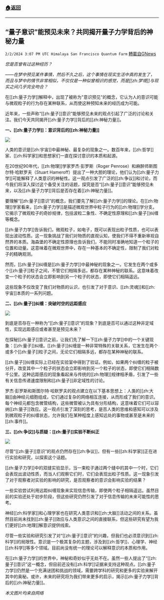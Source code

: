 ###  [:house:返回](README.md)
---


## “量子意识”能预见未来？共同揭开量子力学背后的神秘力量
`2/2/2024 3:07 PM UTC Himalaya San Francisco Quantum Farm` [轉載自GNews](https://gnews.org/articles/2276976)

*您是否曾有过这种经历？*

*——在梦中预见某件事情，然后不久之后，这个事情在现实生活中真的发生了，而且与梦中的情节非常相似，不仅仅是一种似曾相识的感觉，而是[[zh:梦境]]与现实之间几乎完全吻合？*

在[[zh:量子力学]]解释中，出现了被称为"意识预见"的概念，它认为人的意识可能与微观粒子的行为存在某种联系，从而使这种预知未来的经历成为可能。

近年来，一些声称“[[zh:量子]]意识”能够预见未来的观点引起了广泛的讨论和关注。我们今天共同揭开[[zh:量子力学]]背后的[[zh:神秘力量]]。

**一、[[zh:量子力学]]：意识背后的[[zh:神秘力量]]**

![](ipfs://QmXzHa69BkGVJkvMo2zuTjmusCn44p94Qh3WR1vvkPA2Zt?.png)

人类的意识是[[zh:宇宙]]中最神秘、最复杂的现象之一。数百年来，[[zh:哲学]]家、[[zh:科学家]]和思想家们一直在探讨意识的本质和起源。
 
在20世纪90年代，[[zh:物理]]学家罗杰·彭罗斯（Roger Penrose）和麻醉师斯图尔特·哈默罗夫（Stuart Hameroff）提出了一种大胆的理论，他们认为[[zh:量子力学]]可能解释了人类意识的神秘性。这一观点引发了广泛的[[zh:争议]]和讨论，而今我们将深入探讨这个备受关注的话题，探究是否“[[zh:量子]]意识”能够预见未来，以及[[zh:量子力学]]背后是否存在着[[zh:神秘力量]]。
 
要理解“[[zh:量子]]意识”的概念，我们要先了解[[zh:量子力学]]的理论。在[[zh:物理]]学家看来，[[zh:量子力学]]是描述微观世界中粒子行为的[[zh:物理]]学分支。它揭示了微观粒子的奇妙规律，包括波粒二象性、不确定性原理和[[zh:量子]]纠缠等概念。

[[zh:量子力学]]告诉我们，微观粒子，如电子，既可以表现出粒子性质，也可以表现出波动性质。这一现象挑战了我们对物质的直观认知，使我们不得不重新审视自然界的本质。海森堡的不确定性原理也告诉我们，不能同时准确地知道一个粒子的位置和动量。这意味着在微观世界中，存在一种基本的不确定性，限制了我们对粒子的精确观测。
 
然而，[[zh:量子]]纠缠是[[zh:量子力学]]中最神秘的现象之一。它发生在两个或多个[[zh:量子]]粒子之间，不管它们相隔多远，都存在某种神秘的联系。这意味着改变一个粒子的状态会立即影响到另一个粒子的状态，即使它们相隔遥远。

这些现象不仅改变了我们对物质的认识，也引发了对于意识、[[zh:灵魂]]和[[zh:宇宙]]本质的一系列问题。

**二、[[zh:量子]]纠缠：突破时空的远距感应**

![](ipfs://QmdvouHpaoyt2tTQy3M65hPL45nea6tcrYq8CQrJsxY9ib?.png)

到底是否存在一种称为“[[zh:量子]]意识”的现象？到底是否可以通过这种非定域性，实现远距感应或者甚至是预见未来？
 
在探秘[[zh:量子]]意识之前，让我们先了解一下[[zh:量子力学]]中的一个关键现象：[[zh:量子]]纠缠。[[zh:量子]]纠缠是一种非常特殊的关联关系，它发生在两个或多个[[zh:量子]]粒子之间，无论它们相隔多远，都存在某种神秘的联系。

[[zh:量子]]纠缠实际上已经在实验室中得到了验证。例如，如果两个纠缠的粒子被分开，改变其中一个粒子的状态会立即影响到另一个粒子的状态，即使它们相隔数千公里。这种远距感应的现象看起来与传统的[[zh:物理]]规律相矛盾，引发了一些有关信息传递速度限制和[[zh:量子]]非定域性的讨论。
 
罗杰·彭罗斯和斯图尔特·哈默罗夫的观点建立在以下基本思想上：人类的[[zh:大脑]]由神经元细胞组成，它们通过复杂的网络相互连接，从而形成了我们的意识。每个神经元都包含微管结构，这些微管被认为具有分形结构，这意味着它们可以容纳[[zh:量子]]效应。这一观点引发了深刻的思考，是否人类的思维和感知可以涉及到微观粒子的纠缠状态，允许我们在某种程度上感知远处的事物或甚至是未来的[[zh:事件]]。

**三、[[zh:争议]]与质疑：[[zh:量子]]实验不断纠正**

![](ipfs://QmbPp5j3fr5QAdjRBnb4W6X3xDCw5Na7f8YDzTZ3rDKQX7?.png)

尽管“[[zh:量子]]意识”的观点仍然存在[[zh:争议]]，但有一些[[zh:科学家]]正在进行实验和研究，以探索这个话题。
 
[[zh:量子力学]]中的双缝实验显示，当一束粒子通过两个缝中的其中一个时，它们会表现出波动性质，而当人们观察它们时，它们会表现出粒子性质。这一现象引发了对于观察者对实验的影响的研究，是否观察者的意识会影响实验的结果？

一些实验尝试利用远距纠缠现象来实现信息传输，即使两个粒子相隔遥远。虽然目前的实验还处于初步阶段，但这些研究仍然引发了对于信息传输的未来可能性的思考。

神经[[zh:科学家]]和心理学家也在研究人类意识和[[zh:大脑]]活动之间的关系。虽然目前尚未找到[[zh:量子]]效应与人类意识之间的直接联系，但这些研究有望为我们更好[[zh:地理]]解意识提供线索。
 
尽管一些实验和研究引发了对“[[zh:量子]]意识”的兴趣，但我们也必须意识到[[zh:科学]]的局限性。意识是一个极其复杂的主题，涉及到[[zh:哲学]]、心理学、神经[[zh:科学]]等多个领域。目前尚没有统一的理论可以解释意识的本质和作用。

在[[zh:量子力学]]的世界中，神秘和奇妙似乎无处不在。虽然一些人提出了“[[zh:量子]]意识”这一概念，但目前还没有[[zh:科学]]证据来支持这种观点。[[zh:量子力学]]仍然是一个充满谜团和挑战的领域，需要跨学科的研究和更多的实验来解开其中的奥秘。或许，未来的研究将为我们带来更多的启示，揭示[[zh:量子力学]]背后的[[zh:神秘力量]]。

*本文图片均来自网络*

